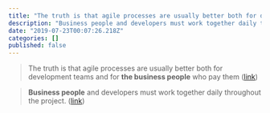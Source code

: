 ```yaml
---
title: "The truth is that agile processes are usually better both for development teams and for the…"
description: "Business people and developers must work together daily throughout the project. (link)"
date: "2019-07-23T00:07:26.218Z"
categories: []
published: false
---
```


  

> The truth is that agile processes are usually better both for development teams and for **the business people** who pay them ([link](http://davidchappell.com/writing/white_papers/Business_Value_of_Agile_Development_1.0--Chappell.pdf))

  

> **Business people** and developers must work together daily throughout the project. ([link](https://technology.amis.nl/2007/12/19/agile-software-development-the-principles-principle-4-business-people-and-developers-must-work-together-daily-throughout-the-project/))
